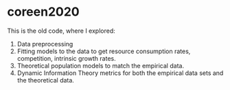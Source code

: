 # coreen2020
This is the old code, where I explored:
1. Data preprocessing 
2. Fitting models to the data to get resource consumption rates, competition, intrinsic growth rates.
3. Theoretical population models to match the empirical data.
4. Dynamic Information Theory metrics for both the empirical data sets and the theoretical data.
